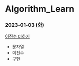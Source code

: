 # Algorithm_Learn
### 2023-01-03 (화)
[이진수 더하기](https://school.programmers.co.kr/learn/courses/30/lessons/120885)
- 문자열
- 이진수
- 구현
